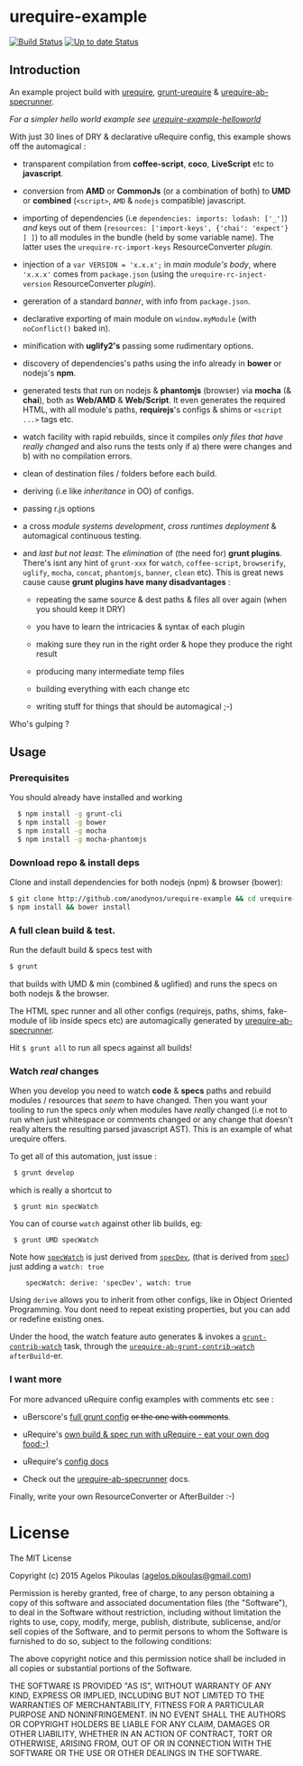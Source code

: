 # urequire-example

[![Build Status](https://travis-ci.org/anodynos/urequire-example.png)](https://travis-ci.org/anodynos/urequire-example)
[![Up to date Status](https://david-dm.org/anodynos/urequire-example.png)](https://david-dm.org/anodynos/urequire-example.png)

## Introduction

An example project build with [urequire](http://urequire.org), [grunt-urequire](https://github.com/aearly/grunt-urequire) & [urequire-ab-specrunner](https://github.com/anodynos/urequire-ab-specrunner).

*For a simpler *hello world* example see [urequire-example-helloworld](http://github.com/anodynos/urequire-example-helloworld)*

With just 30 lines of DRY & declarative uRequire config, this example shows off the automagical :

* transparent compilation from **coffee-script**, **coco**, **LiveScript** etc to **javascript**.

* conversion from **AMD** or **CommonJs** (or a combination of both) to **UMD** or **combined** (`<script>`, `AMD` & `nodejs` compatible) javascript.

* importing of dependencies (i.e `dependencies: imports: lodash: ['_']`) *and* keys out of them (`resources: ['import-keys', {'chai': 'expect'} ] ]`) to all modules in the bundle (held by some variable name). The latter uses the `urequire-rc-import-keys` ResourceConverter *plugin*.

* injection of a `var VERSION = 'x.x.x';` in *main module's body*, where `'x.x.x'` comes from `package.json` (using the `urequire-rc-inject-version` ResourceConverter *plugin*).

* gereration of a standard *banner*, with info from `package.json`.

* declarative exporting of main module on `window.myModule` (with `noConflict()` baked in).

* minification with **uglify2's** passing some rudimentary options.

* discovery of dependencies's paths using the info already in **bower** or nodejs's **npm**.

* generated tests that run on nodejs & **phantomjs** (browser) via **mocha** (& **chai**), both as **Web/AMD** & **Web/Script**. It even generates the required HTML, with all module's paths, **requirejs**'s configs & shims or `<script ...>` tags etc.

* watch facility with rapid rebuilds, since it compiles *only files that have really changed* and also runs the tests only if a) there were changes and b) with no compilation errors.

* clean of destination files / folders before each build.

* deriving (i.e like *inheritance* in OO) of configs.

* passing r.js options

* a cross *module systems development*, *cross runtimes deployment* & automagical continuous testing.

* and *last but not least*: The *elimination* of (the need for) **grunt plugins**. There's isnt any hint of `grunt-xxx` for `watch`, `coffee-script`, `browserify`, `uglify`, `mocha`, `concat`, `phantomjs`, `banner`, `clean` etc). This is great news cause cause **grunt plugins have many disadvantages** :

     * repeating the same source & dest paths & files all over again (when you should keep it DRY)

     * you have to learn the intricacies & syntax of each plugin

     * making sure they run in the right order & hope they produce the right result

     * producing many intermediate temp files

     * building everything with each change etc

     * writing stuff for things that should be automagical ;-)

Who's gulping ?

## Usage

### Prerequisites

You should already have installed and working

```bash
  $ npm install -g grunt-cli
  $ npm install -g bower
  $ npm install -g mocha
  $ npm install -g mocha-phantomjs
```

### Download repo & install deps

Clone and install dependencies for both nodejs (npm) & browser (bower):

```bash
$ git clone http://github.com/anodynos/urequire-example && cd urequire-example
$ npm install && bower install
```

### A full clean build & test.

Run the default build & specs test with

```bash
$ grunt
```

that builds with UMD & min (combined & uglified) and runs the specs on both nodejs & the browser.

The HTML spec runner and all other configs (requirejs, paths, shims, fake-module of lib inside specs etc) are automagically generated by [urequire-ab-specrunner](https://github.com/anodynos/urequire-ab-specrunner).

Hit `$ grunt all` to run all specs against all builds!

### Watch *real* changes

When you develop you need to watch **code** & **specs** paths and rebuild modules / resources that _seem_ to have changed. Then you want your tooling to run the specs *only* when modules have _really_ changed (i.e not to run when just whitespace or comments changed or any change that doesn't really alters the resulting parsed javascript AST). This is an example of what urequire offers.

To get all of this automation, just issue :

```bash
 $ grunt develop
```

which is really a shortcut to

```
 $ grunt min specWatch
```

You can of course `watch` against other lib builds, eg:

```
 $ grunt UMD specWatch
```

Note how [`specWatch`](https://github.com/anodynos/uRequire-example/blob/master/Gruntfile.coffee#L43-L45) is just derived from [`specDev`](https://github.com/anodynos/uRequire-example/blob/master/Gruntfile.coffee#L38-L43), (that is derived from [`spec`](https://github.com/anodynos/uRequire-example/blob/master/Gruntfile.coffee#L23-L38)) just adding a `watch: true`

```
    specWatch: derive: 'specDev', watch: true
```

Using `derive` allows you to inherit from other configs, like in Object Oriented Programming. You dont need to repeat existing properties, but you can add or redefine existing ones.

Under the hood, the watch feature auto generates & invokes a [`grunt-contrib-watch`](https://github.com/gruntjs/grunt-contrib-watch) task, through the [`urequire-ab-grunt-contrib-watch`](https://github.com/anodynos/urequire-ab-grunt-contrib-watch]) `afterBuild`-er.

### I want more

For more advanced uRequire config examples with comments etc see :

* uBerscore's [full grunt config](https://github.com/anodynos/uBerscore) ~~or the one with comments~~.

* uRequire's [own build & spec run with uRequire - eat your own dog food:-)](https://github.com/anodynos/uRequire/blob/master/Gruntfile.coffee)

* uRequire's [config docs](https://github.com/anodynos/uRequire/blob/master/source/code/config/MasterDefaultsConfig.coffee.md)

* Check out the [urequire-ab-specrunner](https://github.com/anodynos/urequire-ab-specrunner) docs.

Finally, write your own ResourceConverter or AfterBuilder :-)

# License

The MIT License

Copyright (c) 2015 Agelos Pikoulas (agelos.pikoulas@gmail.com)

Permission is hereby granted, free of charge, to any person
obtaining a copy of this software and associated documentation
files (the "Software"), to deal in the Software without
restriction, including without limitation the rights to use,
copy, modify, merge, publish, distribute, sublicense, and/or sell
copies of the Software, and to permit persons to whom the
Software is furnished to do so, subject to the following
conditions:

The above copyright notice and this permission notice shall be
included in all copies or substantial portions of the Software.

THE SOFTWARE IS PROVIDED "AS IS", WITHOUT WARRANTY OF ANY KIND,
EXPRESS OR IMPLIED, INCLUDING BUT NOT LIMITED TO THE WARRANTIES
OF MERCHANTABILITY, FITNESS FOR A PARTICULAR PURPOSE AND
NONINFRINGEMENT. IN NO EVENT SHALL THE AUTHORS OR COPYRIGHT
HOLDERS BE LIABLE FOR ANY CLAIM, DAMAGES OR OTHER LIABILITY,
WHETHER IN AN ACTION OF CONTRACT, TORT OR OTHERWISE, ARISING
FROM, OUT OF OR IN CONNECTION WITH THE SOFTWARE OR THE USE OR
OTHER DEALINGS IN THE SOFTWARE.